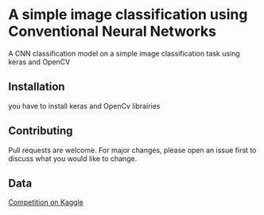 # A simple image classification using Conventional Neural Networks

A CNN classification model on a simple image classification task using keras and OpenCV

## Installation

you have to install keras and OpenCv librairies

## Contributing

Pull requests are welcome. For major changes, please open an issue first to discuss what you would like to change.

## Data

[Competition on Kaggle](https://www.kaggle.com/c/gdg-manouba-challenge/)
